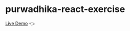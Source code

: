 # purwadhika-react-exercise



[Live Demo](https://akhfirdaus07.github.io/purwadhika-react-exercise/) :point_left: